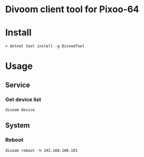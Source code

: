 # Divoom client tool for Pixoo-64

# Install

```
> dotnet tool install -g DivoomTool
```

# Usage

## Service

### Get device list

```
divoom device
```

## System

### Reboot

```
divoom reboot -h 192.168.100.101
```
